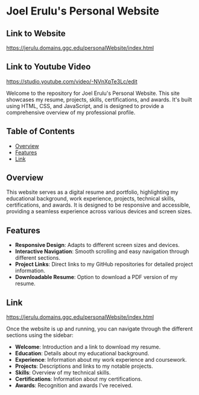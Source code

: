 # Joel Erulu's Personal Website

## Link to Website
https://jerulu.domains.ggc.edu/personalWebsite/index.html


## Link to Youtube Video
https://studio.youtube.com/video/-NVnXpTe3Lc/edit

Welcome to the repository for Joel Erulu's Personal Website. This site showcases my resume, projects, skills, certifications, and awards. It's built using HTML, CSS, and JavaScript, and is designed to provide a comprehensive overview of my professional profile.

## Table of Contents

- [Overview](#overview)
- [Features](#features)
- [Link](#link)


## Overview

This website serves as a digital resume and portfolio, highlighting my educational background, work experience, projects, technical skills, certifications, and awards. It is designed to be responsive and accessible, providing a seamless experience across various devices and screen sizes.

## Features

- **Responsive Design**: Adapts to different screen sizes and devices.
- **Interactive Navigation**: Smooth scrolling and easy navigation through different sections.
- **Project Links**: Direct links to my GitHub repositories for detailed project information.
- **Downloadable Resume**: Option to download a PDF version of my resume.

## Link

https://jerulu.domains.ggc.edu/personalWebsite/index.html


Once the website is up and running, you can navigate through the different sections using the sidebar:

- **Welcome**: Introduction and a link to download my resume.
- **Education**: Details about my educational background.
- **Experience**: Information about my work experience and coursework.
- **Projects**: Descriptions and links to my notable projects.
- **Skills**: Overview of my technical skills.
- **Certifications**: Information about my certifications.
- **Awards**: Recognition and awards I've received.


